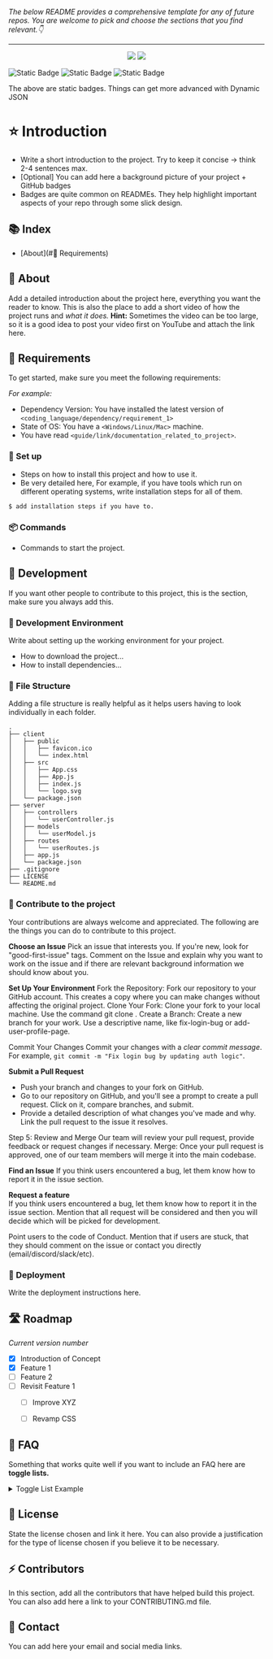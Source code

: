 _The below README provides a comprehensive template for any of future repos. 
You are welcome to pick and choose the sections that you find relevant.👇_

---


<p align="center">
  <a>
    <img src="https://www.amug.com/wp-content/uploads/2016/09/you-logo-here-300x106.png" />
  </a>
  <a>
    <img src="https://img.shields.io/badge/FORKS-5K-red"  />
  </a>
</p>

![Static Badge](https://img.shields.io/badge/STARS-20K-yellow)
![Static Badge](https://img.shields.io/badge/ISSUES-3_OPEN-GREEN)
![Static Badge](https://img.shields.io/badge/FORKS-5K-red)

The above are static badges. Things can get more advanced with Dynamic JSON 


# ⭐️ Introduction
- Write a short introduction to the project. Try to keep it concise -> think 2-4 sentences max.
- [Optional] You can add here a background picture of your project + GitHub badges
- Badges are quite common on READMEs. They help highlight important aspects of your repo through some slick design. 
  

## 📚 Index

- [About](#🙏 Requirements)

##  :beginner: About
Add a detailed introduction about the project here, everything you want the reader to know.
This is also the place to add a short video of how the project runs and _what it does._
**Hint:** Sometimes the video can be too large, so it is a good idea to post your video first on YouTube and attach the link here. 

## 🙏 Requirements

To get started, make sure you meet the following requirements:

_For example:_ 
* Dependency Version: You have installed the latest version of `<coding_language/dependency/requirement_1>`
* State of OS: You have a `<Windows/Linux/Mac>` machine.
* You have read `<guide/link/documentation_related_to_project>`.


###  💽 Set up
- Steps on how to install this project and how to use it.
- Be very detailed here, For example, if you have tools which run on different operating systems, write installation steps for all of them.

```
$ add installation steps if you have to.
```

###  :package: Commands
- Commands to start the project.

##  :wrench: Development
If you want other people to contribute to this project, this is the section, make sure you always add this.


###  :nut_and_bolt: Development Environment
Write about setting up the working environment for your project.
- How to download the project...
- How to install dependencies...


###  :file_folder: File Structure

Adding a file structure is really helpful as it helps users having to look individually in each folder.

```
.
├── client
│   ├── public
│   │   ├── favicon.ico
│   │   └── index.html
│   ├── src
│   │   ├── App.css
│   │   ├── App.js
│   │   ├── index.js
│   │   └── logo.svg
│   └── package.json
├── server
│   ├── controllers
│   │   └── userController.js
│   ├── models
│   │   └── userModel.js
│   ├── routes
│   │   └── userRoutes.js
│   ├── app.js
│   └── package.json
├── .gitignore
├── LICENSE
└── README.md
```


###  :hammer: Contribute to the project

Your contributions are always welcome and appreciated. The following are the things you can do to contribute to this project.

**Choose an Issue**
Pick an issue that interests you. If you're new, look for "good-first-issue" tags.
Comment on the Issue and explain why you want to work on the issue and if there are relevant background information we should know about you.

**Set Up Your Environment**
Fork the Repository: Fork our repository to your GitHub account. This creates a copy where you can make changes without affecting the original project.
Clone Your Fork: Clone your fork to your local machine. Use the command git clone <your-fork-url>.
Create a Branch: Create a new branch for your work. Use a descriptive name, like fix-login-bug or add-user-profile-page.

Commit Your Changes
Commit your changes with a _clear commit message_. For example, `git commit -m "Fix login bug by updating auth logic"`.

**Submit a Pull Request**
- Push your branch and changes to your fork on GitHub.
- Go to our repository on GitHub, and you'll see a prompt to create a pull request. Click on it, compare branches, and submit.
- Provide a detailed description of what changes you've made and why. Link the pull request to the issue it resolves.

Step 5: Review and Merge
Our team will review your pull request, provide feedback or request changes if necessary.
Merge: Once your pull request is approved, one of our team members will merge it into the main codebase.


**Find an Issue**
If you think users encountered a bug, let them know how to report it in the issue section.

**Request a feature** <br>
If you think users encountered a bug, let them know how to report it in the issue section.
Mention that all request will be considered and then you will decide which will be picked for development.  

Point users to the code of Conduct.
Mention that if users are stuck, that they should comment on the issue or contact you directly (email/discord/slack/etc).



### :rocket: Deployment
Write the deployment instructions here.


## 🛣 Roadmap
_Current version number_
- [x] Introduction of Concept
- [x] Feature 1
- [ ] Feature 2
- [ ] Revisit Feature 1
    - [ ] Improve XYZ
    - [ ] Revamp CSS


## 🧐 FAQ
Something that works quite well if you want to include an FAQ  here are **toggle lists.** 

<details>
  <summary>Toggle List Example</summary>
  
  ### Title
  1. ABC
  2. DEF
     * Hello
     * Bye

  ### Here's the MARKDOWN template to build your own toggle lists
  ```
    <details>
    <summary>Toggle List Example</summary>
    
    ### Heading
    1. ABC
    2. DEF
       * Hello
       * Bye
    </details>
  ```

</details>

## 📃 License
State the license chosen and link it here.
You can also provide a justification for the type of license chosen if you believe it to be necessary.

## ⚡️ Contributors
In this section, add all the contributors that have helped build this project.
You can also add here a link to your CONTRIBUTING.md file.

## 📧 Contact 
You can add here your email and social media links.
